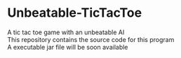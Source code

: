 # Unbeatable-TicTacToe
A tic tac toe game with an unbeatable AI<br>
This repository contains the source code for this program<br>
A executable jar file will be soon available
